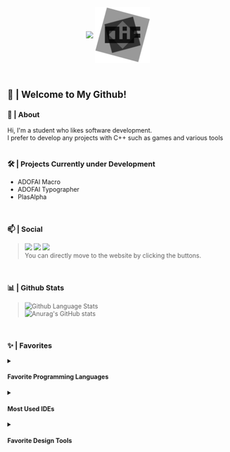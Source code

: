 <p align="center">
   <!--https://github.com/kyechan99/capsule-render-->
   <img align = "center" src="https://capsule-render.vercel.app/api?type=waving&color=gradient&height=330&section=header&text=CLiF&fontSize=90&animation=fadeIn&fontAlignY=38&desc=I'm%20a%20Student%20Developer&descAlignY=60" />
   <img align = "center" src="Images/CLiF_Transparent.png" width="25%" height="25%">
</p>
<br/>
   
## 🙂 | Welcome to My Github!

### 🔭 | About
Hi, I'm a student who likes software development.     
I prefer to develop any projects with C++ such as games and various tools      
<br/>

### 🛠️ | Projects Currently under Development
* ADOFAI Macro
* ADOFAI Typographer
* PlasAlpha
<br/>

### 📫 | Social
> <a href="https://discord.com/invite/tnGpTAd6xc"><img src = "https://img.shields.io/badge/Discord-%235865F2.svg?style=for-the-badge&logo=discord&logoColor=white"/></a>
> <a href="https://www.youtube.com/channel/UC3n5cIvZugKiI-htk7cA5cA"><img src="https://img.shields.io/badge/YouTube-%23FF0000.svg?style=for-the-badge&logo=YouTube&logoColor=white"/></a>
> <a href="https://github.com/CLiF-1593"><img src="https://img.shields.io/badge/GitHub-181717.svg?style=for-the-badge&logo=GitHub&logoColor=white"/></a> <br/>
> You can directly move to the website by clicking the buttons.
<br/>

### 📊 | Github Stats
> ![Github Language Stats](https://github-readme-stats.vercel.app/api/top-langs/?username=CLiF-1593&langs_count=10&layout=donut-vertical&theme=dark&hide_border=true&bg_color=00000000)         
> ![Anurag's GitHub stats](https://github-readme-stats.vercel.app/api?username=CLiF-1593&show_icons=true&theme=dark&hide_border=true&bg_color=00000000)
<br/>

### ✨ | Favorites
<details>
<summary>
   
#### Favorite Programming Languages
</summary>

> ![C++](https://img.shields.io/badge/c++-%2300599C.svg?style=for-the-badge&logo=c%2B%2B&logoColor=white)   
> ![C](https://img.shields.io/badge/c-%2300599C.svg?style=for-the-badge&logo=c&logoColor=white) ![Java](https://img.shields.io/badge/java-%23ED8B00.svg?style=for-the-badge&logo=java&logoColor=white) ![Python](https://img.shields.io/badge/python-3670A0?style=for-the-badge&logo=python&logoColor=ffdd54)   
</details>
<details>
<summary>
   
#### Most Used IDEs
</summary>

> ![Visual Studio](https://img.shields.io/badge/Visual%20Studio-5C2D91.svg?style=for-the-badge&logo=visual-studio&logoColor=white)   
> ![Visual Studio Code](https://img.shields.io/badge/Visual%20Studio%20Code-0078d7.svg?style=for-the-badge&logo=visual-studio-code&logoColor=white) ![IntelliJ](https://img.shields.io/badge/IntelliJ%20IDEA-000000.svg?style=for-the-badge&logo=IntelliJ-IDEA&logoColor=white) ![Pycharm](https://img.shields.io/badge/PyCharm-000000.svg?style=for-the-badge&logo=PyCharm&logoColor=white) ![Android Studio](https://img.shields.io/badge/Android%20Studio-3DDC84.svg?style=for-the-badge&logo=android-studio&logoColor=white)
</details>
<details>
<summary>

#### Favorite Design Tools
</summary>

> ![Adobe Photoshop](https://img.shields.io/badge/adobe%20photoshop-%2331A8FF.svg?style=for-the-badge&logo=adobe%20photoshop&logoColor=white)   
> ![Adobe After Effects](https://img.shields.io/badge/Adobe%20After%20Effects-9999FF.svg?style=for-the-badge&logo=Adobe%20After%20Effects&logoColor=white) ![Adobe Premiere Pro](https://img.shields.io/badge/Adobe%20Premiere%20Pro-9999FF.svg?style=for-the-badge&logo=Adobe%20Premiere%20Pro&logoColor=white)
</details>
